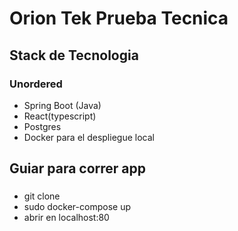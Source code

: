 # Orion Tek Prueba Tecnica

## Stack de Tecnologia

### Unordered

- Spring Boot (Java)
- React(typescript)
- Postgres
- Docker para el despliegue local

## Guiar para correr app

###

- git clone
- sudo docker-compose up
- abrir en localhost:80
